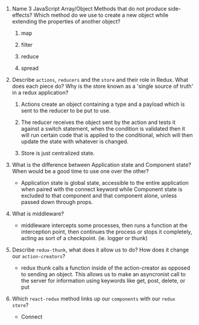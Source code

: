 1.  Name 3 JavaScript Array/Object Methods that do not produce side-effects? Which method do we use to create a new object while extending the properties of another object?

    1. map    
    2. filter   
    3. reduce   

    4. spread

2.  Describe `actions`, `reducers` and the `store` and their role in Redux. What does each piece do? Why is the store known as a 'single source of truth' in a redux application?

    1. Actions create an object containing a type and a payload which is sent to     the reducer to be put to use.
    
    2. The reducer receives the object sent by the action and tests it against a     switch statement, when the condition is validated then it will run certain    code that is applied to the conditional, which will then update the state     with whatever is changed.   
    
    3. Store is just centralized state.

3.  What is the difference between Application state and Component state? When would be a good time to use one over the other?

    - Application state is global state, accessible to the entire application       when paired with the connect keyword while Component state is excluded to     that component and that component alone, unless passed down through props.

4.  What is middleware?

    - middleware intercepts some processes, then runs a function at the             interception point, then continues the process or stops it completely,        acting as sort of a checkpoint. (ie. logger or thunk)

5.  Describe `redux-thunk`, what does it allow us to do? How does it change our `action-creators`?

    - redux thunk calls a function inside of the action-creator as opposed to       sending an object. This allows us to make an asyncronist call to the server   for information using keywords like get, post, delete, or put

6.  Which `react-redux` method links up our `components` with our `redux store`?

    - Connect
